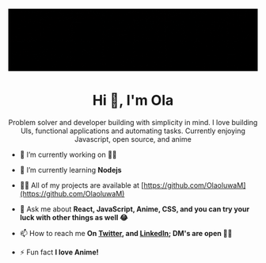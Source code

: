 <!--### Hi there 👋-->

![Animated Banner Gif](./animatedBanner-no-loop.gif)
<h1 align="center">Hi 👋, I'm Ola</h1>
<p align="center">Problem solver and developer building with simplicity in mind. I love building UIs, functional applications and automating tasks. Currently enjoying Javascript, open source, and anime </p>

<!-- <p align="left"> <a href="https://twitter.com/olaolumustapha" target="blank"><img src="https://img.shields.io/twitter/follow/olaolumustapha?logo=twitter&style=for-the-badge" alt="olaolumustapha" /></a> </p> -->

- 🔭 I’m currently working on 👀🎯

- 🌱 I’m currently learning **Nodejs**

- 👨‍💻 All of my projects are available at [https://github.com/OlaoluwaM](https://github.com/OlaoluwaM)

- 💬 Ask me about **React, JavaScript, Anime, CSS, and you can try your luck with other things as well 😂**

- 📫 How to reach me **On [Twitter](https://twitter.com/OlaoluMustapha), and [LinkedIn](https://www.linkedin.com/in/olaoluwam/); DM's are open 👋🏾**

- ⚡ Fun fact **I love Anime!**
